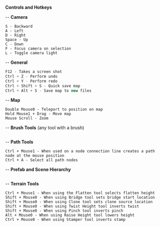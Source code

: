 **Controls and Hotkeys**

-- **Camera**
```W - Forward
S - Backward
A - Left
D - Right
Space - Up
C - Down
F - Focus camera on selection
L - Toggle camera light
```
-- **General**
```H - Toggle scene hierarchy
F12 - Takes a screen shot
Ctrl + Z - Perform undo
Ctrl + Y - Perform redo
Ctrl + Shift + S - Quick save map
Ctrl + Alt + S - Save map to new files
```
-- **Map**
```G - Generate and open map
Double Mouse0 - Teleport to position on map
Hold Mouse1 + Drag - Move map
Mouse Scroll - Zoom
```
-- **Brush Tools** (any tool with a brush)
```Ctrl + Mouse Scroll - Rotates brush (if applicable)
```
-- **Path Tools**
```Shift + Mouse0 - Create a path node at the mouse position
Ctrl + Mouse1 - When used on a node connection line creates a path node at the mouse position
Ctrl + A - Select all path nodes
```
-- **Prefab and Scene Hierarchy**
```Up/Down Arrow - Cycle through prefabs in hierarchy
```
-- **Terrain Tools**
```Mouse0 - Apply terrain tool
Ctrl + Mouse1 - When using the Flatten tool selects flatten height
Shift + Mouse0 - When using Bridge tool sets bridge start location
Shift + Mouse0 - When using Clone tool sets clone source location
Shift + Mouse0 - When using Twist Height tool inverts twist
Shift + Mouse0 - When using Pinch tool inverts pinch
Alt + Mouse0 - When using Raise Height tool lowers height
Ctrl + Mouse0 - When using Stamper tool inverts stamp
```
